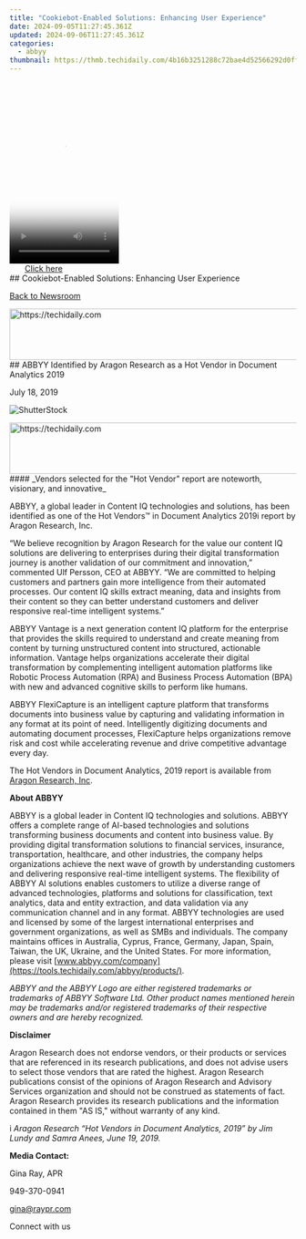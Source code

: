 ```yaml
---
title: "Cookiebot-Enabled Solutions: Enhancing User Experience"
date: 2024-09-05T11:27:45.361Z
updated: 2024-09-06T11:27:45.361Z
categories:
  - abbyy
thumbnail: https://thmb.techidaily.com/4b16b3251288c72bae4d52566292d0ff9c24e9171ca6d4f0c10b7f0b7d11bf8b.jpg
---
```


<!-- affiliate ads begin -->
<span id="1630055">
					<video width="192" height="320" style="cursor:pointer"
           poster="//a.impactradius-go.com/display-clicktoplayimage/1630055.png"
           onclick="if(!this.playClicked){this.play();this.setAttribute('controls',true);this.playClicked=true;}">
	   <source src="//a.impactradius-go.com/display-ad/18460-1630055">
	   <img src="//a.impactradius-go.com/display-clicktoplayimage/1630055.png" style="border: none; height: 100%; width: 100%; object-fit: contain">
	</video>
	<div style="width:120px;text-align:center"><a href="javascript:window.open(decodeURIComponent('https%3A%2F%2Fcaperobbin.sjv.io%2Fc%2F5597632%2F1630055%2F18460'), '_blank');void(0);">Click here</a></div>
</span>
<img height="0" width="0" src="https://imp.pxf.io/i/5597632/1630055/18460" style="position:absolute;visibility:hidden;" border="0" />
<!-- affiliate ads end -->
## Cookiebot-Enabled Solutions: Enhancing User Experience

[Back to Newsroom](https://tools.techidaily.com/abbyy/products/)

<!-- affiliate ads begin -->
<a href="https://appsumo.8odi.net/c/5597632/2130874/7443" target="_top" id="2130874">
  <img src="//a.impactradius-go.com/display-ad/7443-2130874" border="0" alt="https://techidaily.com" width="728" height="90"/>
</a>
<img height="0" width="0" src="https://appsumo.8odi.net/i/5597632/2130874/7443" style="position:absolute;visibility:hidden;" border="0" />
<!-- affiliate ads end -->
## ABBYY Identified by Aragon Research as a Hot Vendor in Document Analytics 2019

July 18, 2019

![ShutterStock](https://content.abbyy.com/-/media/project/abbyy/abbyy/branchtemplates/shutterstock_1272462163_1296-x-729.jpg?h=729&iar=0&w=1296)

<!-- affiliate ads begin -->
<a href="https://appsumo.8odi.net/c/5597632/2118323/7443" target="_top" id="2118323">
  <img src="//a.impactradius-go.com/display-ad/7443-2118323" border="0" alt="https://techidaily.com" width="728" height="90"/>
</a>
<img height="0" width="0" src="https://appsumo.8odi.net/i/5597632/2118323/7443" style="position:absolute;visibility:hidden;" border="0" />
<!-- affiliate ads end -->
#### _Vendors selected for the "Hot Vendor" report are noteworth, visionary, and innovative_ 

  
ABBYY, a global leader in Content IQ technologies and solutions, has been identified as one of the Hot Vendors™ in Document Analytics 2019i report by Aragon Research, Inc.

“We believe recognition by Aragon Research for the value our content IQ solutions are delivering to enterprises during their digital transformation journey is another validation of our commitment and innovation,” commented Ulf Persson, CEO at ABBYY. “We are committed to helping customers and partners gain more intelligence from their automated processes. Our content IQ skills extract meaning, data and insights from their content so they can better understand customers and deliver responsive real-time intelligent systems.”

ABBYY Vantage is a next generation content IQ platform for the enterprise that provides the skills required to understand and create meaning from content by turning unstructured content into structured, actionable information. Vantage helps organizations accelerate their digital transformation by complementing intelligent automation platforms like Robotic Process Automation (RPA) and Business Process Automation (BPA) with new and advanced cognitive skills to perform like humans.

ABBYY FlexiCapture is an intelligent capture platform that transforms documents into business value by capturing and validating information in any format at its point of need. Intelligently digitizing documents and automating document processes, FlexiCapture helps organizations remove risk and cost while accelerating revenue and drive competitive advantage every day.

The Hot Vendors in Document Analytics, 2019 report is available from [Aragon Research, Inc](https://aragonresearch.com/hot-vendors-in-document-analytics-2019/ "Aragon Research, Inc").

  
**About ABBYY**

ABBYY is a global leader in Content IQ technologies and solutions. ABBYY offers a complete range of AI-based technologies and solutions transforming business documents and content into business value. By providing digital transformation solutions to financial services, insurance, transportation, healthcare, and other industries, the company helps organizations achieve the next wave of growth by understanding customers and delivering responsive real-time intelligent systems. The flexibility of ABBYY AI solutions enables customers to utilize a diverse range of advanced technologies, platforms and solutions for classification, text analytics, data and entity extraction, and data validation via any communication channel and in any format. ABBYY technologies are used and licensed by some of the largest international enterprises and government organizations, as well as SMBs and individuals. The company maintains offices in Australia, Cyprus, France, Germany, Japan, Spain, Taiwan, the UK, Ukraine, and the United States. For more information, please visit [www.abbyy.com/company](https://tools.techidaily.com/abbyy/products/).

_ABBYY and the ABBYY Logo are either registered trademarks or trademarks of ABBYY Software Ltd. Other product names mentioned herein may be trademarks and/or registered trademarks of their respective owners and are hereby recognized._

  
**Disclaimer**

Aragon Research does not endorse vendors, or their products or services that are referenced in its research publications, and does not advise users to select those vendors that are rated the highest. Aragon Research publications consist of the opinions of Aragon Research and Advisory Services organization and should not be construed as statements of fact. Aragon Research provides its research publications and the information contained in them "AS IS," without warranty of any kind.

i _Aragon Research “Hot Vendors in Document Analytics, 2019” by Jim Lundy and Samra Anees, June 19, 2019._

  
**Media Contact:**

Gina Ray, APR

949-370-0941

gina@raypr.com

Connect with us

<ins class="adsbygoogle"
     style="display:block"
     data-ad-format="autorelaxed"
     data-ad-client="ca-pub-7571918770474297"
     data-ad-slot="1223367746"></ins>



<ins class="adsbygoogle"
     style="display:block"
     data-ad-client="ca-pub-7571918770474297"
     data-ad-slot="8358498916"
     data-ad-format="auto"
     data-full-width-responsive="true"></ins>


